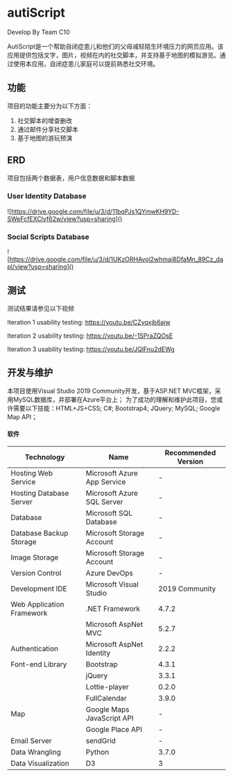 # autiScript

Develop By Team C10

AutiScript是一个帮助自闭症患儿和他们的父母减轻陌生环境压力的网页应用。该应用提供包括文字，图片，视频在内的社交脚本，并支持基于地图的模拟游览。通过使用本应用，自闭症患儿家庭可以提前熟悉社交环境。

## 功能

项目的功能主要分为以下方面：

1. 社交脚本的增查删改
2. 通过邮件分享社交脚本
3. 基于地图的游玩预演



## ERD

项目包括两个数据表，用户信息数据和脚本数据

### User Identity Database

![https://drive.google.com/file/u/3/d/11bqPJs1QYmwKH9YD-SWeFcfEXClvf62w/view?usp=sharing]()

### Social Scripts Database

![https://drive.google.com/file/u/3/d/1UKzORHAvol2whmai8DfaMn_89Cz_dapl/view?usp=sharing]()

## 测试

测试结果请参见以下视频

Iteration 1 usability testing: https://youtu.be/CZyqxjb6ajw

Iteration 2 usability testing: https://youtu.be/-1SPraZQOsE

Iteration 3 usability testing: https://youtu.be/JQlFnu2dEWg



## 开发与维护

本项目使用Visual Studio 2019 Community开发，基于ASP.NET MVC框架，采用MySQL数据库，并部署在Azure平台上；
为了成功的理解和维护此项目，您或许需要以下技能：HTML+JS+CSS; C#; Bootstrap4;  JQuery; MySQL; Google Map API；

#### 软件

| Technology                | Name                        | Recommended Version |
| ------------------------- | --------------------------- | ------------------- |
| Hosting Web Service       | Microsoft Azure App Service | -                   |
| Hosting Database Server   | Microsoft Azure SQL Server  | -                   |
| Database                  | Microsoft SQL Database      | -                   |
| Database Backup Storage   | Microsoft Storage Account   | -                   |
| Image Storage             | Microsoft Storage Account   | -                   |
| Version Control           | Azure DevOps                | -                   |
| Development IDE           | Microsoft Visual Studio     | 2019 Community      |
| Web Application Framework | .NET Framework              | 4.7.2               |
|                           | Microsoft AspNet MVC        | 5.2.7               |
| Authentication            | Microsoft AspNet Identity   | 2.2.2               |
| Font-end Library          | Bootstrap                   | 4.3.1               |
|                           | jQuery                      | 3.3.1               |
|                           | Lottie-player               | 0.2.0               |
|                           | FullCalendar                | 3.9.0               |
| Map                       | Google Maps JavaScript API  | -                   |
|                           | Google Place API            | -                   |
| Email Server              | sendGrid                    | -                   |
| Data Wrangling            | Python                      | 3.7.0               |
| Data Visualization        | D3                          | 3                   |

